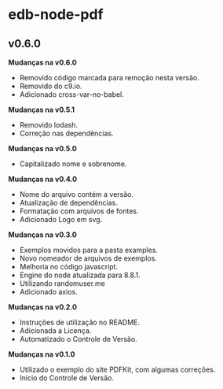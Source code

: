 # edb-node-pdf #
## v0.6.0 ##

**Mudanças na v0.6.0**

- Removido código marcada para remoção nesta versão.
- Removido do c9.io.
- Adicionado cross-var-no-babel.

**Mudanças na v0.5.1**

- Removido lodash.
- Correção nas dependências.

**Mudanças na v0.5.0**

- Capitalizado nome e sobrenome.

**Mudanças na v0.4.0**

- Nome do arquivo contém a versão.
- Atualização de dependências.
- Formatação com arquivos de fontes.
- Adicionado Logo em svg.

**Mudanças na v0.3.0**

- Exemplos movidos para a pasta examples.
- Novo nomeador de arquivos de exemplos.
- Melhoria no código javascript.
- Engine do node atualizada para 8.8.1.
- Utilizando randomuser.me
- Adicionado axios.

**Mudanças na v0.2.0**

- Instruções de utilização no README.
- Adicionada a Licença.
- Automatizado o Controle de Versão.

**Mudanças na v0.1.0**

- Utilizado o exemplo do site PDFKit, com algumas correções.
- Início do Controle de Versão.